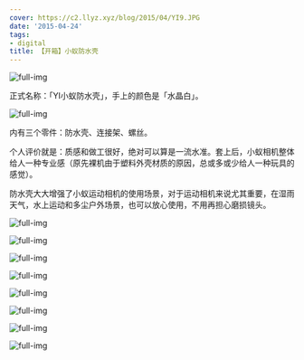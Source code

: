 ```yaml
---
cover: https://c2.llyz.xyz/blog/2015/04/YI9.JPG
date: '2015-04-24'
tags:
- digital
title: 【开箱】小蚁防水壳
---
```


![full-img](https://c2.llyz.xyz/blog/2015/04/YI9.JPG)

正式名称：「YI小蚁防水壳」，手上的颜色是「水晶白」。

![full-img](https://c2.llyz.xyz/blog/2015/04/YI0.JPG)

内有三个零件：防水壳、连接架、螺丝。

个人评价就是：质感和做工很好，绝对可以算是一流水准。套上后，小蚁相机整体给人一种专业感（原先裸机由于塑料外壳材质的原因，总或多或少给人一种玩具的感觉）。

防水壳大大增强了小蚁运动相机的使用场景，对于运动相机来说尤其重要，在湿雨天气，水上运动和多尘户外场景，也可以放心使用，不用再担心磨损镜头。

![full-img](https://c2.llyz.xyz/blog/2015/04/YI8.JPG)

![full-img](https://c2.llyz.xyz/blog/2015/04/YI7.JPG)

![full-img](https://c2.llyz.xyz/blog/2015/04/YI2.JPG)

![full-img](https://c2.llyz.xyz/blog/2015/04/YI5.JPG)

![full-img](https://c2.llyz.xyz/blog/2015/04/YI6.JPG)

![full-img](https://c2.llyz.xyz/blog/2015/04/YI4.JPG)

![full-img](https://c2.llyz.xyz/blog/2015/04/YI1.JPG)

![full-img](https://c2.llyz.xyz/blog/2015/04/YI3.JPG)
